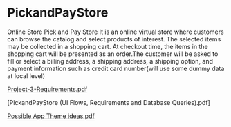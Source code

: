 # PickandPayStore
Online Store
Pick and Pay Store
It is an online virtual store where customers can browse the catalog and select products of interest. 
The selected items may be collected in a shopping cart. At checkout time, the items in the shopping cart will be presented as an order.The customer will be asked to fill or select a billing address, a shipping address, a shipping option, and payment information such as credit card number(will use some dummy data at local level)

[Project-3-Requirements.pdf](https://github.com/algoives/PickandPayStore/files/8411348/Project-3-Requirements.pdf)



[PickandPayStore (UI Flows, Requirements and Database Queries).pdf]


[Possible App Theme ideas.pdf](https://github.com/algoives/PickandPayStore/files/8411338/Possible.App.Theme.ideas.pdf)
